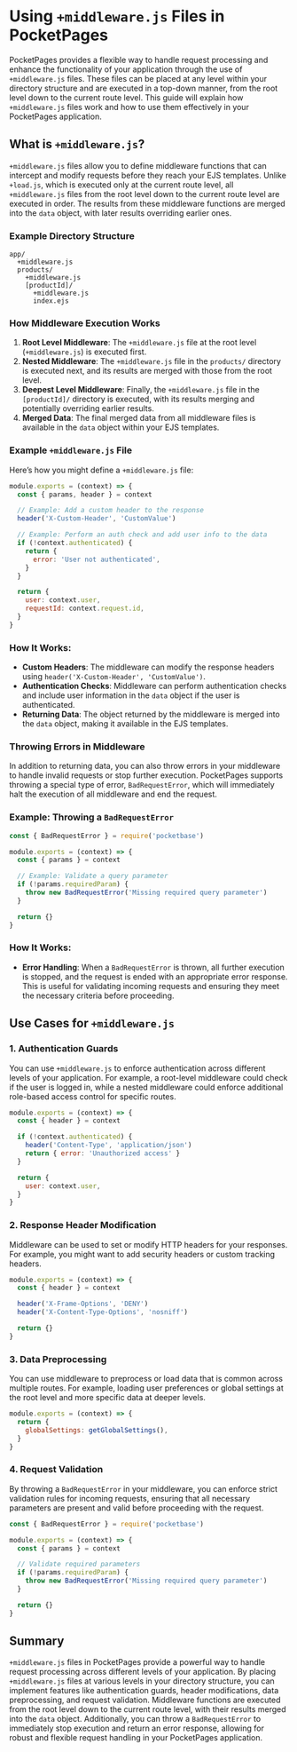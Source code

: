 # Using `+middleware.js` Files in PocketPages

PocketPages provides a flexible way to handle request processing and enhance the functionality of your application through the use of `+middleware.js` files. These files can be placed at any level within your directory structure and are executed in a top-down manner, from the root level down to the current route level. This guide will explain how `+middleware.js` files work and how to use them effectively in your PocketPages application.

## What is `+middleware.js`?

`+middleware.js` files allow you to define middleware functions that can intercept and modify requests before they reach your EJS templates. Unlike `+load.js`, which is executed only at the current route level, all `+middleware.js` files from the root level down to the current route level are executed in order. The results from these middleware functions are merged into the `data` object, with later results overriding earlier ones.

### Example Directory Structure

```plaintext
app/
  +middleware.js
  products/
    +middleware.js
    [productId]/
      +middleware.js
      index.ejs
```

### How Middleware Execution Works

1. **Root Level Middleware**: The `+middleware.js` file at the root level (`+middleware.js`) is executed first.
2. **Nested Middleware**: The `+middleware.js` file in the `products/` directory is executed next, and its results are merged with those from the root level.
3. **Deepest Level Middleware**: Finally, the `+middleware.js` file in the `[productId]/` directory is executed, with its results merging and potentially overriding earlier results.
4. **Merged Data**: The final merged data from all middleware files is available in the `data` object within your EJS templates.

### Example `+middleware.js` File

Here’s how you might define a `+middleware.js` file:

```javascript
module.exports = (context) => {
  const { params, header } = context

  // Example: Add a custom header to the response
  header('X-Custom-Header', 'CustomValue')

  // Example: Perform an auth check and add user info to the data
  if (!context.authenticated) {
    return {
      error: 'User not authenticated',
    }
  }

  return {
    user: context.user,
    requestId: context.request.id,
  }
}
```

### How It Works:

- **Custom Headers**: The middleware can modify the response headers using `header('X-Custom-Header', 'CustomValue')`.
- **Authentication Checks**: Middleware can perform authentication checks and include user information in the `data` object if the user is authenticated.
- **Returning Data**: The object returned by the middleware is merged into the `data` object, making it available in the EJS templates.

### Throwing Errors in Middleware

In addition to returning data, you can also throw errors in your middleware to handle invalid requests or stop further execution. PocketPages supports throwing a special type of error, `BadRequestError`, which will immediately halt the execution of all middleware and end the request.

### Example: Throwing a `BadRequestError`

```javascript
const { BadRequestError } = require('pocketbase')

module.exports = (context) => {
  const { params } = context

  // Example: Validate a query parameter
  if (!params.requiredParam) {
    throw new BadRequestError('Missing required query parameter')
  }

  return {}
}
```

### How It Works:

- **Error Handling**: When a `BadRequestError` is thrown, all further execution is stopped, and the request is ended with an appropriate error response. This is useful for validating incoming requests and ensuring they meet the necessary criteria before proceeding.

## Use Cases for `+middleware.js`

### 1. Authentication Guards

You can use `+middleware.js` to enforce authentication across different levels of your application. For example, a root-level middleware could check if the user is logged in, while a nested middleware could enforce additional role-based access control for specific routes.

```javascript
module.exports = (context) => {
  const { header } = context

  if (!context.authenticated) {
    header('Content-Type', 'application/json')
    return { error: 'Unauthorized access' }
  }

  return {
    user: context.user,
  }
}
```

### 2. Response Header Modification

Middleware can be used to set or modify HTTP headers for your responses. For example, you might want to add security headers or custom tracking headers.

```javascript
module.exports = (context) => {
  const { header } = context

  header('X-Frame-Options', 'DENY')
  header('X-Content-Type-Options', 'nosniff')

  return {}
}
```

### 3. Data Preprocessing

You can use middleware to preprocess or load data that is common across multiple routes. For example, loading user preferences or global settings at the root level and more specific data at deeper levels.

```javascript
module.exports = (context) => {
  return {
    globalSettings: getGlobalSettings(),
  }
}
```

### 4. Request Validation

By throwing a `BadRequestError` in your middleware, you can enforce strict validation rules for incoming requests, ensuring that all necessary parameters are present and valid before proceeding with the request.

```javascript
const { BadRequestError } = require('pocketbase')

module.exports = (context) => {
  const { params } = context

  // Validate required parameters
  if (!params.requiredParam) {
    throw new BadRequestError('Missing required query parameter')
  }

  return {}
}
```

## Summary

`+middleware.js` files in PocketPages provide a powerful way to handle request processing across different levels of your application. By placing `+middleware.js` files at various levels in your directory structure, you can implement features like authentication guards, header modifications, data preprocessing, and request validation. Middleware functions are executed from the root level down to the current route level, with their results merged into the `data` object. Additionally, you can throw a `BadRequestError` to immediately stop execution and return an error response, allowing for robust and flexible request handling in your PocketPages application.
